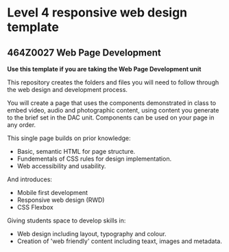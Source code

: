 # Level 4 responsive web design template
## 464Z0027	Web Page Development 

**Use this template if you are taking the Web Page Development unit**

This repository creates the folders and files you will need to follow through the web design and development process.

You will create a page that uses the components demonstrated in class to embed video, audio and photographic content, using content you generate to the brief set in the DAC unit. Components can be used on your page in any order.

This single page builds on prior knowledge:

* Basic, semantic HTML for page structure.
* Fundementals of CSS rules for design implementation.
* Web accessibility and usability.

And introduces:

* Mobile first development
* Responsive web design (RWD)
* CSS Flexbox

Giving students space to develop skills in:

* Web design including layout, typography and colour.
* Creation of 'web friendly' content including teaxt, images and metadata.




